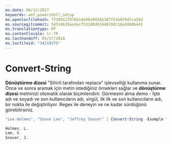 ```yaml
---
ms.date: 06/12/2017
keywords: wmf,powershell,setup
ms.openlocfilehash: 7730912707bb14e90a9926b387fb3a859d7ca26d
ms.sourcegitcommit: 54534635eedacf531d8d6344019dc16a50b8b441
ms.translationtype: MT
ms.contentlocale: tr-TR
ms.lasthandoff: 05/17/2018
ms.locfileid: "34219275"
---
```

# <a name="convert-string"></a>Convert-String
**Dönüştürme dizesi** "Sihirli tarafından replace" işlevselliği kullanıma sunar. Önce ve sonra aramak için metin istediğiniz örnekleri sağlar ve **dönüştürme dizesi** metninizi otomatik olarak biçimlendirir. Görmesini alma demo - İşte adı ve soyadı ve son kullanıcıların adı, virgül, ilk ilk ve son kullanıcıların adı, bir nokta ile değiştiriliyor. Regex ile deneyin ve ne kadar sürdüğünü görebilirsiniz.

```powershell
"Lee Holmes", "Steve Lee", "Jeffrey Snover" | Convert-String -Example "Bill Gates=Gates, B.","John Smith=Smith, J."

Holmes, L.
Lee, S.
Snover, J.
```
